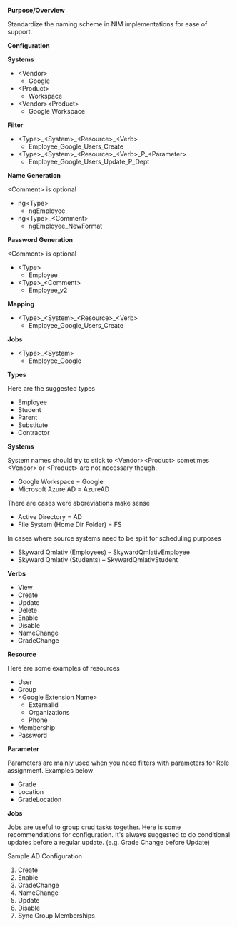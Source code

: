 **Purpose/Overview**

Standardize the naming scheme in NIM implementations for ease of support.

**Configuration**

**Systems**

- \<Vendor\>
  - Google
- \<Product\>
  - Workspace
- \<Vendor\>\<Product\>
  - Google Workspace

**Filter**

- \<Type\>\_\<System\>\_\<Resource\>\_\<Verb\>
  - Employee\_Google\_Users\_Create
- \<Type\>\_\<System\>\_\<Resource\>\_\<Verb\>\_P\_\<Parameter\>
  - Employee\_Google\_Users\_Update\_P\_Dept

**Name Generation**

\<Comment\> is optional

- ng\<Type\>
  - ngEmployee
- ng\<Type\>\_\<Comment\>
  - ngEmployee\_NewFormat

**Password Generation**

\<Comment\> is optional

- \<Type\>
  - Employee
- \<Type\>\_\<Comment\>
  - Employee\_v2

**Mapping**

- \<Type\>\_\<System\>\_\<Resource\>\_\<Verb\>
  - Employee\_Google\_Users\_Create

**Jobs**

- \<Type\>\_\<System\>
  - Employee\_Google

**Types**

Here are the suggested types

- Employee
- Student
- Parent
- Substitute
- Contractor

**Systems**

System names should try to stick to \<Vendor\>\<Product\> sometimes \<Vendor\> or \<Product\> are not necessary though.

- Google Workspace = Google
- Microsoft Azure AD = AzureAD

There are cases were abbreviations make sense

- Active Directory = AD
- File System (Home Dir Folder) = FS

 In cases where source systems need to be split for scheduling purposes

- Skyward Qmlativ (Employees) – SkywardQmlativEmployee
- Skyward Qmlativ (Students) – SkywardQmlativStudent

**Verbs**

- View
- Create
- Update
- Delete
- Enable
- Disable
- NameChange
- GradeChange

**Resource**

Here are some examples of resources

- User
- Group
- \<Google Extension Name\>
  - ExternalId
  - Organizations
  - Phone
- Membership
- Password

**Parameter**

Parameters are mainly used when you need filters with parameters for Role assignment. Examples below

- Grade
- Location
- GradeLocation

**Jobs**

Jobs are useful to group crud tasks together. Here is some recommendations for configuration. It's always suggested to do conditional updates before a regular update. (e.g. Grade Change before Update)

Sample AD Configuration

1. Create
2. Enable
3. GradeChange
4. NameChange
5. Update
6. Disable
7. Sync Group Memberships